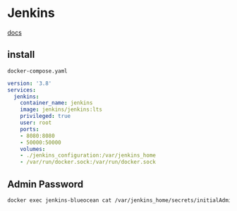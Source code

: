 # Jenkins
[docs](https://www.jenkins.io/doc/book/)


## install
`docker-compose.yaml`
```yaml
version: '3.8'
services:
  jenkins:
    container_name: jenkins
    image: jenkins/jenkins:lts
    privileged: true
    user: root
    ports:
    - 8080:8080
    - 50000:50000
    volumes:
    - ./jenkins_configuration:/var/jenkins_home
    - /var/run/docker.sock:/var/run/docker.sock
```


## Admin Password
```bash
docker exec jenkins-blueocean cat /var/jenkins_home/secrets/initialAdminPassword
```
